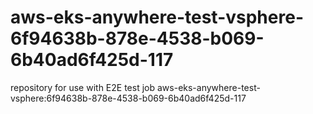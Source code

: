 # aws-eks-anywhere-test-vsphere-6f94638b-878e-4538-b069-6b40ad6f425d-117
repository for use with E2E test job aws-eks-anywhere-test-vsphere:6f94638b-878e-4538-b069-6b40ad6f425d-117
